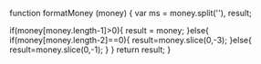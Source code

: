 function formatMoney (money) {
  var ms =  money.split(''),
      result;

  if(money[money.length-1]>0){
      result = money;
  }else{
    if(money[money.length-2]==0){
      result=money.slice(0,-3);
    }else{
      result=money.slice(0,-1);
    }
  }
  return result;
}